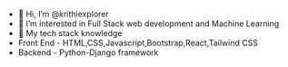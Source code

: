 - 👋 Hi, I’m @krithiexplorer
- 👀 I’m interested in Full Stack web development and Machine Learning
- 🌱 My tech stack knowledge
- Front End - HTML,CSS,Javascript,Bootstrap,React,Tailwind CSS
- Backend - Python-Django framework
<!---
krithiexplorer/krithiexplorer is a ✨ special ✨ repository because its `README.md` (this file) appears on your GitHub profile.
You can click the Preview link to take a look at your changes.
--->
